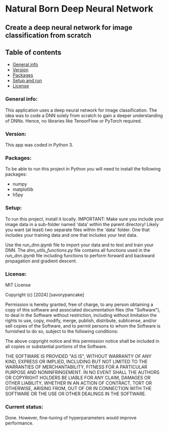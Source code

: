 # Natural Born Deep Neural Network
## Create a deep neural network for image classification from scratch

## Table of contents
* [General info](#general-info)
* [Version](#version)
* [Packages](#packages)
* [Setup and run](#setup-and-run)
* [License](#license)

### General info:
This application uses a deep neural network for image classification. The idea was to code a DNN solely from scratch to gain a deeper understanding of DNNs. Hence, no libraries like TensorFlow or PyTorch required.

### Version:
This app was coded in Python 3.

### Packages:
To be able to run this project in Python you will need to install the following packages:
- numpy
- matplotlib
- h5py

### Setup:
To run this project, install it locally.
IMPORTANT: Make sure you include your image data in a sub-folder named 'data' within the parent directory!
Likely you want (at least) two separate files within the 'data' folder. One that includes your training data and one that includes your test data.

Use the *run_dnn.ipynb* file to import your data and to test and train your DNN.
The *dnn_utils_functions.py* file contains all functions used in the *run_dnn.ipynb* file including functions to perform forward and backward propagation and gradient descent.

### License:
MIT License

Copyright (c) [2024] [savorypancake]

Permission is hereby granted, free of charge, to any person obtaining a copy
of this software and associated documentation files (the "Software"), to deal
in the Software without restriction, including without limitation the rights
to use, copy, modify, merge, publish, distribute, sublicense, and/or sell
copies of the Software, and to permit persons to whom the Software is
furnished to do so, subject to the following conditions:

The above copyright notice and this permission notice shall be included in all
copies or substantial portions of the Software.

THE SOFTWARE IS PROVIDED "AS IS", WITHOUT WARRANTY OF ANY KIND, EXPRESS OR
IMPLIED, INCLUDING BUT NOT LIMITED TO THE WARRANTIES OF MERCHANTABILITY,
FITNESS FOR A PARTICULAR PURPOSE AND NONINFRINGEMENT. IN NO EVENT SHALL THE
AUTHORS OR COPYRIGHT HOLDERS BE LIABLE FOR ANY CLAIM, DAMAGES OR OTHER
LIABILITY, WHETHER IN AN ACTION OF CONTRACT, TORT OR OTHERWISE, ARISING FROM,
OUT OF OR IN CONNECTION WITH THE SOFTWARE OR THE USE OR OTHER DEALINGS IN THE
SOFTWARE.

### Current status:
Done. However, fine-tuning of hyperparameters would improve performance.